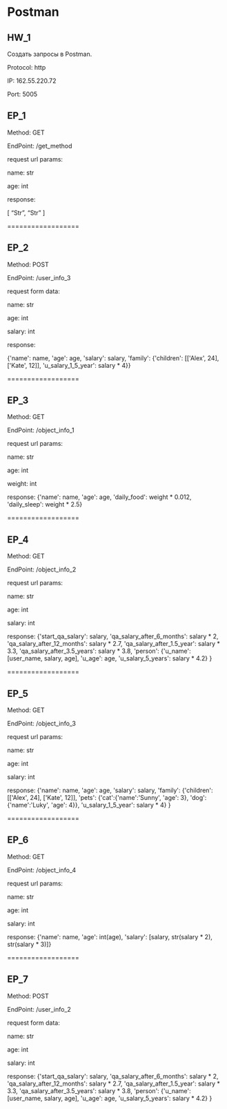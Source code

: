 # Postman
## HW_1

Создать запросы в Postman.

Protocol: http

IP: 162.55.220.72

Port: 5005


## EP_1

Method: GET

EndPoint: /get_method

request url params: 

 name: str
 
 age: int
 

response: 

[
    “Str”,
    “Str”
]

==================

## EP_2

Method: POST

EndPoint: /user_info_3

request form data: 

 name: str
 
 age: int
 
 salary: int

response:

{'name': name,
          'age': age,
          'salary': salary,
          'family': {'children': [['Alex', 24], ['Kate', 12]],
                     'u_salary_1_5_year': salary * 4}}


==================

## EP_3

Method: GET

EndPoint: /object_info_1

request url params:

 name: str
 
 age: int
 
 weight: int
 
response: 
{'name': name,
          'age': age,
          'daily_food': weight * 0.012,
          'daily_sleep': weight * 2.5}


==================

## EP_4

Method: GET

EndPoint: /object_info_2

request url params: 

 name: str
 
 age: int
 
 salary: int

response: 
{'start_qa_salary': salary,
          'qa_salary_after_6_months': salary * 2,
          'qa_salary_after_12_months': salary * 2.7,
          'qa_salary_after_1.5_year': salary * 3.3,
          'qa_salary_after_3.5_years': salary * 3.8,
          'person': {'u_name': [user_name, salary, age],
                     'u_age': age,
                     'u_salary_5_years': salary * 4.2}
          }


==================

## EP_5

Method: GET

EndPoint: /object_info_3

request url params:

 name: str
 
 age: int
 
 salary: int

response: 
{'name': name,
          'age': age,
          'salary': salary,
          'family': {'children': [['Alex', 24], ['Kate', 12]],
                     'pets': {'cat':{'name':'Sunny',
                                     'age': 3},
                              'dog':{'name':'Luky',
                                     'age': 4}},
                     'u_salary_1_5_year': salary * 4}
          }


==================

## EP_6

Method: GET

EndPoint: /object_info_4

request url params: 

 name: str
 
 age: int
 
 salary: int

response: 
{'name': name,
          'age': int(age),
          'salary': [salary, str(salary * 2), str(salary * 3)]}


==================

## EP_7

Method: POST

EndPoint: /user_info_2

request form data:

 name: str
 
 age: int
 
 salary: int

response: 
{'start_qa_salary': salary,
          'qa_salary_after_6_months': salary * 2,
          'qa_salary_after_12_months': salary * 2.7,
          'qa_salary_after_1.5_year': salary * 3.3,
          'qa_salary_after_3.5_years': salary * 3.8,
          'person': {'u_name': [user_name, salary, age],
                     'u_age': age,
                     'u_salary_5_years': salary * 4.2}
          }

